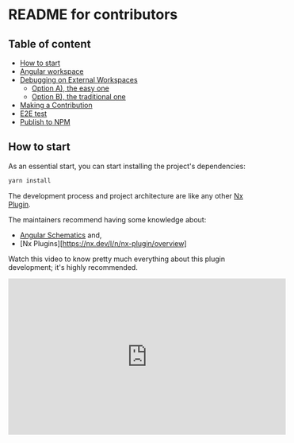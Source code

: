 # README for contributors <!-- omit in toc -->

## Table of content <!-- omit in toc -->

- [How to start](#how-to-start)
- [Angular workspace](#angular-workspace)
- [Debugging on External Workspaces](#debugging-on-external-workspaces)
  - [Option A), the easy one](#option-a-the-easy-one)
  - [Option B), the traditional one](#option-b-the-traditional-one)
- [Making a Contribution](#making-a-contribution)
- [E2E test](#e2e-test)
- [Publish to NPM](#publish-to-npm)

## How to start

As an essential start, you can start installing the project's dependencies:

```bash
yarn install
```

The development process and project architecture are like any other [Nx Plugin](https://nx.dev/l/a/core-concepts/nx-devkit).

The maintainers recommend having some knowledge about:

- [Angular Schematics](https://angular.io/guide/schematics) and,
- [Nx Plugins][https://nx.dev/l/n/nx-plugin/overview]

Watch this video to know pretty much everything about this plugin development; it's highly recommended.

<iframe
  width="560"
  height="315"
  src="https://www.youtube.com/embed/fC1-4fAZDP4?start=40&end=182"
  title="YouTube video player"
  frameborder="0"
  allow="accelerometer; autoplay; clipboard-write; encrypted-media; gyroscope; pict

## Angular workspace

To test the functionality on an Angular workspace we need to perform some manual operations

1. Build the project

   ```bash
   nx build ngx-deploy-npm
   ```

2. Go to the compiled files

   ```bash
   cd dist/packages/ngx-deploy-npm
   ```

3. Create a local version of the package:

   | `yarn link` | `yalc`          |
   | :---------- | :-------------- |
   | `yarn link` | `npx yalc link` |

4. On your [Angular workspace](https://angular.io/cli/new) and:

   | `yarn link` (recomended)   | `yalc`                        |
   | :------------------------- | :---------------------------- |
   | `yarn link ngx-deploy-npm` | `npx yalc add ngx-deploy-npm` |

## Debugging on External Workspaces

There are two ways of debugging:

#### Option A), the easy one

> ⚡ **Pre Step:** follow the steps of [yarn link](###angular-workspace) as pre step
>
> ⚠️ Only works on VsCode!

1. Place `debugger` statement or a red-point where you want your deployer to stop.
2. Build your project `nx build ngx-deploy-npm`

On VsCode, create a [_JavaScript Debug Terminal_](https://code.visualstudio.com/docs/nodejs/nodejs-debugging#_javascript-debug-terminal) and execute the command that you want to debug

#### Option B), the traditional one

> ⚡ **Pre Step:** follow the steps of [yarn link](###angular-workspace) as pre step

1. Use your favorite [Inspector Client](https://nodejs.org/de/docs/guides/debugging-getting-started/#inspector-clients) to debug

2. Now, run your command on debug mode using:

   ```bash
   node --inspect-brk ./node_modules/@nrwl/cli/bin/nx
   ```

3. Use your favorite Inspector Client to debug

   > This is the standard procedure to debug a NodeJs project. If you need more information, you can read the official Docs of NodeJs to learn more about it.
   >
   > [https://nodejs.org/de/docs/guides/debugging-getting-started/](https://nodejs.org/de/docs/guides/debugging-getting-started/)

## Making a Contribution

1. Verify the issues. Maybe your problem or request already has been addressed by another member of the community
2. Fork it
3. Create your branch
4. Create your commits using [our guidelines](https://www.conventionalcommits.org/en/v1.0.0/)
   - We use the commit history to generate the changelog automagically, do your best describing the changes that you introduce 😄. Creating the commit right is essential.
   - We encourage the use of Unit Tests for the fixes and new features. Don't you know how to write Unit Tests? Don't let that stop your contribution; we are here to help 👋.
5. Make a PR against `master`
6. Wait for the review
7. Merge and Party 🎉

## E2E test

We at this project have E2E tests. They are handy to test production-like scenarios and to have confidence in your changes. This only works for Nx Workspaces, Angular Workspaces need to be tested manually.

## Publish to NPM

The deployment is being made using a command.

```bash
nx version
```

This will do the following:
- Generate a new version based on conversiontal commits 
  - Generate the changelog
  - Mark the next version on the package.json
- Execute `nx deploy``
  - Will build the project
  - Will put that version on NPM (using ngx-deploy-npm. Yes, itself)
